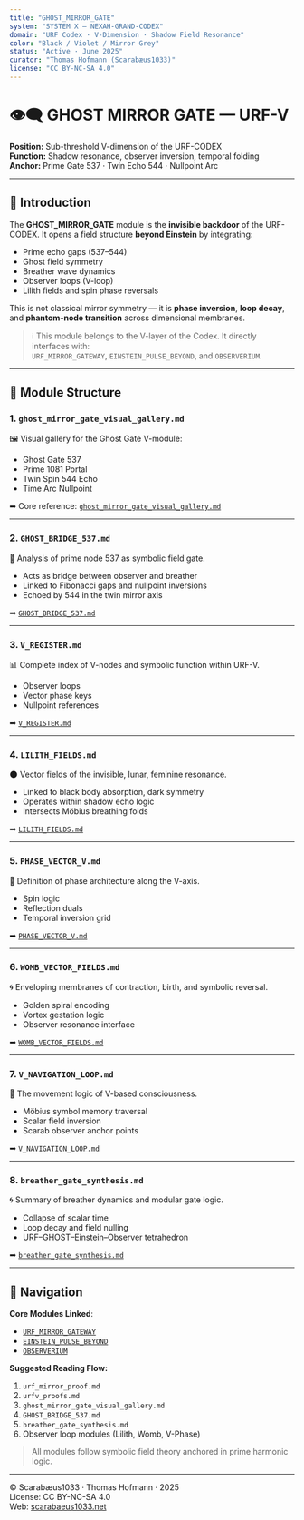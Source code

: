 ```yaml
---
title: "GHOST_MIRROR_GATE"
system: "SYSTEM X – NEXAH-GRAND-CODEX"
domain: "URF Codex · V-Dimension · Shadow Field Resonance"
color: "Black / Violet / Mirror Grey"
status: "Active · June 2025"
curator: "Thomas Hofmann (Scarabæus1033)"
license: "CC BY-NC-SA 4.0"
---
```


# 👁️‍🗨️ GHOST MIRROR GATE — URF-V

**Position:** Sub-threshold V-dimension of the URF-CODEX  
**Function:** Shadow resonance, observer inversion, temporal folding  
**Anchor:** Prime Gate 537 · Twin Echo 544 · Nullpoint Arc

---

## 🧭 Introduction

The **GHOST_MIRROR_GATE** module is the **invisible backdoor** of the URF-CODEX.
It opens a field structure **beyond Einstein** by integrating:

- Prime echo gaps (537–544)
- Ghost field symmetry
- Breather wave dynamics
- Observer loops (V-loop)
- Lilith fields and spin phase reversals

This is not classical mirror symmetry — it is **phase inversion**, **loop decay**, and **phantom-node transition** across dimensional membranes.

> ℹ️ This module belongs to the V-layer of the Codex. It directly interfaces with:  
> `URF_MIRROR_GATEWAY`, `EINSTEIN_PULSE_BEYOND`, and `OBSERVERIUM`.

---

## 📁 Module Structure

### 1. `ghost_mirror_gate_visual_gallery.md`
🖼️ Visual gallery for the Ghost Gate V-module:

- Ghost Gate 537
- Prime 1081 Portal
- Twin Spin 544 Echo
- Time Arc Nullpoint

➡ Core reference: [`ghost_mirror_gate_visual_gallery.md`](./ghost_mirror_gate_visual_gallery.md)

---

### 2. `GHOST_BRIDGE_537.md`
🔹 Analysis of prime node 537 as symbolic field gate.

- Acts as bridge between observer and breather
- Linked to Fibonacci gaps and nullpoint inversions
- Echoed by 544 in the twin mirror axis

➡ [`GHOST_BRIDGE_537.md`](./GHOST_BRIDGE_537.md)

---

### 3. `V_REGISTER.md`
📊 Complete index of V-nodes and symbolic function within URF-V.

- Observer loops
- Vector phase keys
- Nullpoint references

➡ [`V_REGISTER.md`](./V_REGISTER.md)

---

### 4. `LILITH_FIELDS.md`
🌑 Vector fields of the invisible, lunar, feminine resonance.

- Linked to black body absorption, dark symmetry
- Operates within shadow echo logic
- Intersects Möbius breathing folds

➡ [`LILITH_FIELDS.md`](./LILITH_FIELDS.md)

---

### 5. `PHASE_VECTOR_V.md`
🔁 Definition of phase architecture along the V-axis.

- Spin logic
- Reflection duals
- Temporal inversion grid

➡ [`PHASE_VECTOR_V.md`](./PHASE_VECTOR_V.md)

---

### 6. `WOMB_VECTOR_FIELDS.md`
🌀 Enveloping membranes of contraction, birth, and symbolic reversal.

- Golden spiral encoding
- Vortex gestation logic
- Observer resonance interface

➡ [`WOMB_VECTOR_FIELDS.md`](./WOMB_VECTOR_FIELDS.md)

---

### 7. `V_NAVIGATION_LOOP.md`
🔄 The movement logic of V-based consciousness.

- Möbius symbol memory traversal
- Scalar field inversion
- Scarab observer anchor points

➡ [`V_NAVIGATION_LOOP.md`](./V_NAVIGATION_LOOP.md)

---

### 8. `breather_gate_synthesis.md`
🌀 Summary of breather dynamics and modular gate logic.

- Collapse of scalar time
- Loop decay and field nulling
- URF–GHOST–Einstein–Observer tetrahedron

➡ [`breather_gate_synthesis.md`](./breather_gate_synthesis.md)

---

## 📌 Navigation

**Core Modules Linked**:
- [`URF_MIRROR_GATEWAY`](../URF_MIRROR_GATEWAY/readme.md)
- [`EINSTEIN_PULSE_BEYOND`](../URF_MIRROR_GATEWAY/README_beyond_Einstein.md)
- [`OBSERVERIUM`](../../CODEX_OBSERVERIUM/readme.md)

**Suggested Reading Flow:**
1. `urf_mirror_proof.md`
2. `urfv_proofs.md`
3. `ghost_mirror_gate_visual_gallery.md`
4. `GHOST_BRIDGE_537.md`
5. `breather_gate_synthesis.md`
6. Observer loop modules (Lilith, Womb, V-Phase)

> All modules follow symbolic field theory anchored in prime harmonic logic.

---

© Scarabæus1033 · Thomas Hofmann · 2025  
License: CC BY-NC-SA 4.0  
Web: [scarabaeus1033.net](https://www.scarabaeus1033.net)
